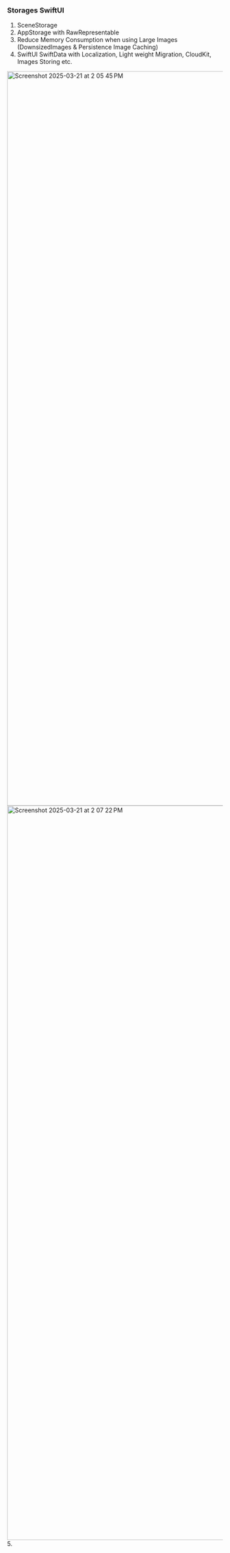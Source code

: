 ### Storages SwiftUI


1. SceneStorage
2. AppStorage with RawRepresentable
3. Reduce Memory Consumption when using Large Images (DownsizedImages & Persistence Image Caching)
4. SwiftUI SwiftData with Localization, Light weight Migration, CloudKit, Images Storing etc.
  <img width="1710" alt="Screenshot 2025-03-21 at 2 05 45 PM" src="https://github.com/user-attachments/assets/56a682f1-8fe3-454f-a25b-2cb788e293e4" />
  <img width="1710" alt="Screenshot 2025-03-21 at 2 07 22 PM" src="https://github.com/user-attachments/assets/2f797214-875e-4efd-bbd1-4cf4707ed7df" />
5. 
